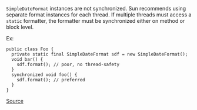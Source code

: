 `SimpleDateFormat` instances are not synchronized. Sun recommends using separate format instances for each thread.
If multiple threads must access a `static` formatter, the formatter must be synchronized either on method or block level.

Ex:

```
public class Foo {
  private static final SimpleDateFormat sdf = new SimpleDateFormat();
  void bar() {
    sdf.format(); // poor, no thread-safety
  }
  synchronized void foo() {
    sdf.format(); // preferred
  }
}
```

[Source](http://pmd.sourceforge.net/pmd-5.3.2/pmd-java/rules/java/design.html#UnsynchronizedStaticDateFormatter)
